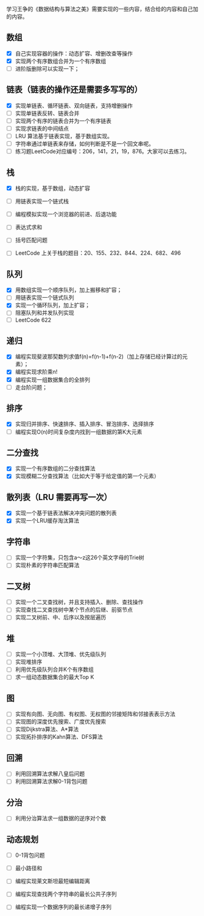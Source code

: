 学习王争的《数据结构与算法之美》需要实现的一些内容，结合给的内容和自己加的内容。

## 数组

- [x] 自己实现容器的操作：动态扩容、增删改查等操作
- [x] 实现两个有序数组合并为一个有序数组
- [ ] 进阶版删除可以实现一下；

## 链表（链表的操作还是需要多写写的）

- [x] 实现单链表、循环链表、双向链表，支持增删操作
- [ ] 实现单链表反转、链表合并
- [ ] 实现两个有序的链表合并为一个有序链表
- [ ] 实现求链表的中间结点
- [ ] LRU 算法基于链表实现，基于数组实现。
- [ ] 字符串通过单链表来存储，如何判断是不是一个回文串呢。
- [ ] 练习题LeetCode对应编号：206，141，21，19，876。大家可以去练习。

## 栈

- [x] 栈的实现，基于数组，动态扩容

- [ ] 用链表实现一个链式栈

- [ ] 编程模拟实现一个浏览器的前进、后退功能

- [ ] 表达式求和

- [ ] 括号匹配问题

- [ ] LeetCode 上关于栈的题目：20、155、232、844、224、682、496

  

## 队列

- [x] 用数组实现一个顺序队列，加上搬移和扩容；
- [ ] 用链表实现一个链式队列
- [x] 实现一个循环队列，加上扩容；
- [ ] 阻塞队列和并发队列实现
- [ ] LeetCode 622

## 递归

- [x] 编程实现斐波那契数列求值f(n)=f(n-1)+f(n-2)（加上存储已经计算过的元素）；
- [x] 编程实现求阶乘n!
- [x] 编程实现一组数据集合的全排列
- [ ] 走台阶问题；

## 排序

- [x] 实现归并排序、快速排序、插入排序、冒泡排序、选择排序
- [ ] 编程实现O(n)时间复杂度内找到一组数据的第K大元素

## 二分查找

- [x] 实现一个有序数组的二分查找算法
- [x] 实现模糊二分查找算法（比如大于等于给定值的第一个元素）

## 散列表（LRU 需要再写一次）

- [x] 实现一个基于链表法解决冲突问题的散列表
- [x] 实现一个LRU缓存淘汰算法

## 字符串

- [ ] 实现一个字符集，只包含a～z这26个英文字母的Trie树
- [ ] 实现朴素的字符串匹配算法

## 二叉树

- [ ] 实现一个二叉查找树，并且支持插入、删除、查找操作
- [ ] 实现查找二叉查找树中某个节点的后继、前驱节点
- [ ] 实现二叉树前、中、后序以及按层遍历

## 堆

- [ ] 实现一个小顶堆、大顶堆、优先级队列
- [ ] 实现堆排序
- [ ] 利用优先级队列合并K个有序数组
- [ ] 求一组动态数据集合的最大Top K

## 图

- [ ] 实现有向图、无向图、有权图、无权图的邻接矩阵和邻接表表示方法
- [ ] 实现图的深度优先搜索、广度优先搜索
- [ ] 实现Dijkstra算法、A*算法
- [ ] 实现拓扑排序的Kahn算法、DFS算法

## 回溯

- [ ] 利用回溯算法求解八皇后问题
- [ ] 利用回溯算法求解0-1背包问题

## 分治

- [ ] 利用分治算法求一组数据的逆序对个数

## 动态规划

- [ ] 0-1背包问题
- [ ] 最小路径和
- [ ] 编程实现莱文斯坦最短编辑距离
- [ ] 编程实现查找两个字符串的最长公共子序列
- [ ] 编程实现一个数据序列的最长递增子序列

